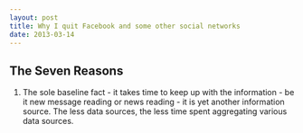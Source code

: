 ```yaml
---
layout: post
title: Why I quit Facebook and some other social networks
date: 2013-03-14
---
```


## The Seven Reasons

1. The sole baseline fact - it takes time to keep up with the information - be it new message reading or news reading - it is yet another information source. The less data sources, the less time spent aggregating various data sources.

<!--
1. faktas, kad reikalauja laiko - ar tai būtų žinučių pacheckinimas, naujienų pažiūrėjimas - tai tiesiog dar vienas "data source". laisvu momentu kai ko nors reikia laukt - atsidarai fb ir scrollini. arba -  kai gali atsidarai fb - ir būtinai visą news feedą reik peržiūrėt.
2. facebook yra engaging ir net addictive. tad kad mažiau praleistum jame laiko, reikia naudoti "willpower" resursus. o jie, pagal naujausius neuromokslus, yra suteikti per dieną žmogui yra baigtiniai, fiksuoti. geriau tą willpower dalį kur nors kitur panaudoti.
3. kad daug smagiau privačiai bendraut, tiesiogiai pasišnekėt su žmonėm, sužinot what's up
4. kad visi duomenys visa istorija - lieka vien tik fb. nesibackupina. tas "Download all your data" mygtukas - melas. žinučių nesavina.
5. facebooke nieko naudingo ir taip nebūna. youtube muzika, nuotraukos, random bajeriai, followinami brandai. rubbish.
6. facebook inc. yra tokioj business cycle fazėj, kurios tikslas yra monetizacija. taigi reklamų jau pradeda dėt FB.
7. jei gali be <insert_object_here>, tai atsisakyk <insert_object_here>. taip jau išeina, kad be facebook labai laimingai galiu gyvent
-->
